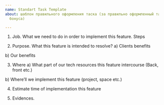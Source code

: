 ```yaml
---
name: Standart Task Template
about: шаблон правильного оформления таска (за правильно оформленный таск +1 токен
  бонуса)

---
```


1.  Job. What we need to do in order to implement this feature. Steps

2.  Purpose. What this feature is intended to resolve? 
a) Clients benefits

b) Our benefits

3.  Where 
a) What part of our tech resources this feature intercourse  (Back, front etc.) 

b) Where’ll we implement this feature (project, space etc.) 

4.  Estimate time of implementation this feature 

5.  Evidences.
